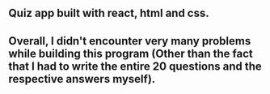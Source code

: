 ## Quiz app built with react, html and css.

## Overall, I didn't encounter very many problems while building this program (Other than the fact that I had to write the entire 20 questions and the respective answers myself).
